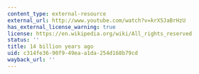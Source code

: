 ```yaml
---
content_type: external-resource
external_url: http://www.youtube.com/watch?v=krX5JaBrHzU
has_external_license_warning: true
license: https://en.wikipedia.org/wiki/All_rights_reserved
status: ''
title: 14 billion years ago
uid: c314fe36-90f9-49ea-a1da-254d168b79cd
wayback_url: ''
---
```

